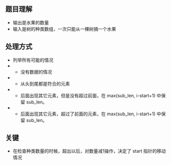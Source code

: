 ## 题目理解
+ 输出是水果的数量
+ 输入是树的种类数组，一次只能从一棵树摘一个水果

## 处理方式
+ 列举所有可能的情况
+ + 没有数据的情况
+ + 从头到尾都是符合的元素
+ + 后面出现其它元素，但是没有超过前面，在 max(sub_len, i-start+1) 中保留 sub_len。
+ + 后面出现其它元素，超过了前面的元素，在 max(sub_len, i-start+1) 中保留 sub_len。

## 关键
+ 在检查种类数量的时候，超出以后，对数量减1操作，决定了 start 指针的移动情况

